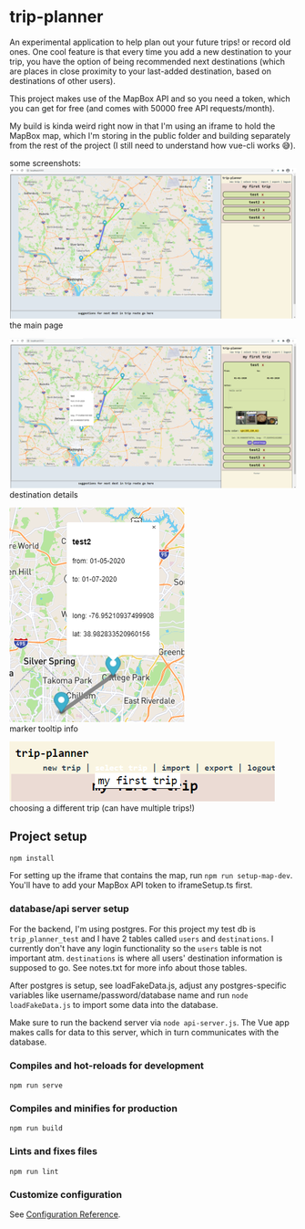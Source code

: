 # trip-planner    
    
An experimental application to help plan out your future trips! or record old ones. One cool feature is that every time you add a new destination to your trip, you have the option of being recommended next destinations (which are places in close proximity to your last-added destination, based on destinations of other users).   
    
This project makes use of the MapBox API and so you need a token, which you can get for free (and comes with 50000 free API requests/month).    
    
My build is kinda weird right now in that I'm using an iframe to hold the MapBox map, which I'm storing in the public folder and building separately from the rest of the project (I still need to understand how vue-cli works 😅).       
    
some screenshots:    
![the main page](screenshots/screenshot.png)    
the main page    
    
![destination details](screenshots/screenshot2.png)    
destination details   
    
![marker tooltip](screenshots/screenshot4.png)    
marker tooltip info    
    
![trip dropdown menu](screenshots/screenshot3.png)    
choosing a different trip (can have multiple trips!)    
    
## Project setup
```
npm install
```
    
For setting up the iframe that contains the map, run `npm run setup-map-dev`. You'll have to add your MapBox API token to iframeSetup.ts first.    
    
### database/api server setup    
For the backend, I'm using postgres. For this project my test db is `trip_planner_test` and I have 2 tables called `users` and `destinations`. I currently don't have any login functionality so the `users` table is not important atm. `destinations` is where all users' destination information is supposed to go. See notes.txt for more info about those tables. 

After postgres is setup, see loadFakeData.js, adjust any postgres-specific variables like username/password/database name and run `node loadFakeData.js` to import some data into the database.    

Make sure to run the backend server via `node api-server.js`. The Vue app makes calls for data to this server, which in turn communicates with the database.     
    
### Compiles and hot-reloads for development
```
npm run serve
```

### Compiles and minifies for production
```
npm run build
```

### Lints and fixes files
```
npm run lint
```

### Customize configuration
See [Configuration Reference](https://cli.vuejs.org/config/).
